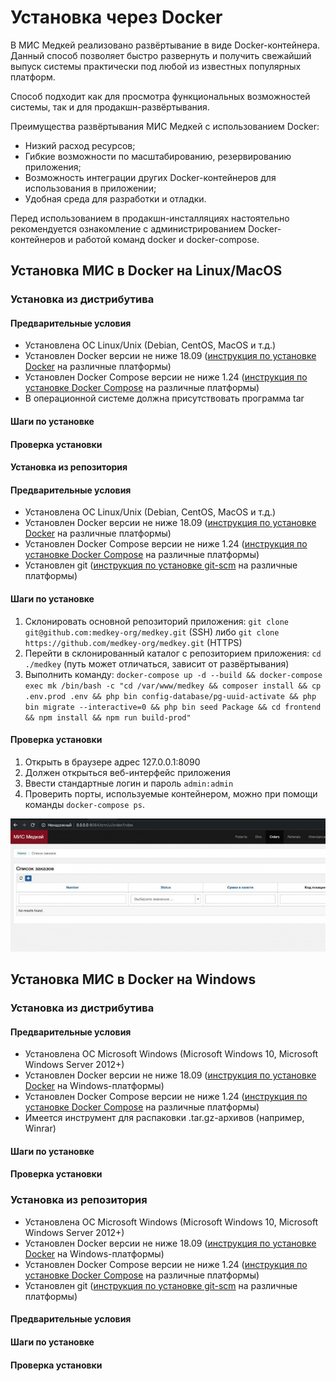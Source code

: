 # Установка через Docker

В МИС Медкей реализовано развёртывание в виде Docker-контейнера. Данный способ позволяет быстро развернуть и получить свежайший выпуск системы практически под любой из известных популярных платформ.

Способ подходит как для просмотра функциональных возможностей системы, так и для продакшн-развёртывания.

Преимущества развёртывания МИС Медкей с использованием Docker:

* Низкий расход ресурсов;
* Гибкие возможности по масштабированию, резервированию приложения;
* Возможность интеграции других Docker-контейнеров для использования в приложении;
* Удобная среда для разработки и отладки.

Перед использованием в продакшн-инсталляциях настоятельно рекомендуется ознакомление с администрированием Docker-контейнеров и работой команд docker и docker-compose.

## Установка МИС в Docker на Linux/MacOS

### Установка из дистрибутива

#### **Предварительные условия**

* Установлена ОС Linux/Unix \(Debian, CentOS, MacOS и т.д.\)
* Установлен Docker версии не ниже 18.09 \([инструкция по установке Docker](https://docs.docker.com/install/) на различные платформы\)
* Установлен Docker Compose версии не ниже 1.24 \([инструкция по установке Docker Compose](https://docs.docker.com/compose/install/) на различные платформы\)
* В операционной системе должна присутствовать программа tar

#### **Шаги по установке**

#### **Проверка установки**

#### Установка из репозитория

#### **Предварительные условия**

* Установлена ОС Linux/Unix \(Debian, CentOS, MacOS и т.д.\)
* Установлен Docker версии не ниже 18.09 \([инструкция по установке Docker](https://docs.docker.com/install/) на различные платформы\)
* Установлен Docker Compose версии не ниже 1.24 \([инструкция по установке Docker Compose](https://docs.docker.com/compose/install/) на различные платформы\)
* Установлен git \([инструкция по установке git-scm](https://git-scm.com/book/en/v2/Getting-Started-Installing-Git) на различные платформы\)

#### **Шаги по установке**

1. Склонировать основной репозиторий приложения: `git clone git@github.com:medkey-org/medkey.git` \(SSH\) либо `git clone https://github.com/medkey-org/medkey.git` \(HTTPS\)
2. Перейти в склонированный каталог с репозиторием приложения: `cd ./medkey` \(путь может отличаться, зависит от развёртывания\)
3. Выполнить команду: `docker-compose up -d --build && docker-compose exec mk /bin/bash -c "cd /var/www/medkey && composer install && cp .env.prod .env && php bin config-database/pg-uuid-activate && php bin migrate --interactive=0 && php bin seed Package && cd frontend && npm install && npm run build-prod"`

#### **Проверка установки**

1. Открыть в браузере адрес 127.0.0.1:8090
2. Должен открыться веб-интерфейс приложения
3. Ввести стандартные логин и пароль `admin:admin`
4. Проверить порты, используемые контейнером, можно при помощи команды `docker-compose ps`.

![&#x412;&#x435;&#x431;-&#x438;&#x43D;&#x442;&#x435;&#x440;&#x444;&#x435;&#x439;&#x441; &#x41C;&#x418;&#x421; &#x41C;&#x435;&#x434;&#x43A;&#x435;&#x439;, &#x437;&#x430;&#x43F;&#x443;&#x449;&#x435;&#x43D;&#x43D;&#x43E;&#x433;&#x43E; &#x447;&#x435;&#x440;&#x435;&#x437; Docker](../../.gitbook/assets/image%20%2815%29.png)

## Установка МИС в Docker на Windows

### Установка из дистрибутива

#### **Предварительные условия**

* Установлена ОС Microsoft Windows \(Microsoft Windows 10, Microsoft Windows Server 2012+\)
* Установлен Docker версии не ниже 18.09 \([инструкция по установке Docker](https://docs.docker.com/docker-for-windows/install/) на Windows-платформы\)
* Установлен Docker Compose версии не ниже 1.24 \([инструкция по установке Docker Compose](https://docs.docker.com/compose/install/) на различные платформы\)
* Имеется инструмент для распаковки .tar.gz-архивов \(например, Winrar\)

#### **Шаги по установке**

#### **Проверка установки**

### Установка из репозитория

* Установлена ОС Microsoft Windows \(Microsoft Windows 10, Microsoft Windows Server 2012+\)
* Установлен Docker версии не ниже 18.09 \([инструкция по установке Docker](https://docs.docker.com/docker-for-windows/install/) на Windows-платформы\)
* Установлен Docker Compose версии не ниже 1.24 \([инструкция по установке Docker Compose](https://docs.docker.com/compose/install/) на различные платформы\)
* Установлен git \([инструкция по установке git-scm](https://git-scm.com/book/en/v2/Getting-Started-Installing-Git) на различные платформы\)

#### **Предварительные условия**

#### **Шаги по установке**

#### **Проверка установки**

